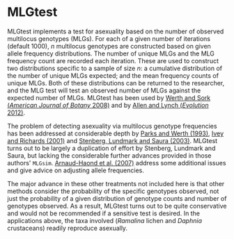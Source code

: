 MLGtest
=======

MLGtest implements a test for asexuality based on the number of observed
multilocus genotypes (MLGs).  For each of a given number of iterations (default
1000), _n_ multilocus genotypes are constructed based on given allele frequency
distributions.  The number of unique MLGs and the MLG frequency count are
recorded each iteration.  These are used to construct two distributions
specific to a sample of size _n_: a cumulative distribution of the number of
unique MLGs expected; and the mean frequency counts of unique MLGs.  Both of
these distributions can be returned to the researcher, and the MLG test will
test an observed number of MLGs against the expected number of MLGs.  MLGtest
has been used by [Werth and Sork (<i>American Journal of Botany</i>
2008)][Werth2008] and by [Allen and Lynch (<i>Evolution</i> 2012)][Allen2012].

The problem of detecting asexuality via multilocus genotype frequencies has
been addressed at considerable depth by [Parks and Werth (1993)][Parks1993],
[Ivey and Richards (2001)][Ivey2001] and [Stenberg, Lundmark and Saura
(2003)][Stenberg2003].  MLGtest turns out to be largely a duplication of effort
by Stenberg, Lundmark and Saura, but lacking the considerable further advances
provided in those authors' `MLGsim`.  [Arnaud-Haond et al.
(2007)][ArnaudHaond2007] address some additional issues and give advice on
adjusting allele frequencies.

The major advance in these other treatments not included here is that other
methods consider the probability of the specific genotypes observed, not just
the probability of a given distribution of genotype counts and number of
genotypes observed.  As a result, MLGtest turns out to be quite conservative
and would not be recommended if a sensitive test is desired.  In the
applications above, the taxa involved (_Ramalina_ lichen and _Daphnia_
crustaceans) readily reproduce asexually.


[Werth2008]: https://doi.org/10.3732/ajb.2007024
[Allen2012]: https://doi.org/10.1111/j.1558-5646.2011.01488.x
[Parks1993]: http://www.jstor.org/stable/2445369
[Ivey2001]: https://doi.org/10.1086/320775
[Stenberg2003]: https://doi.org/10.1046/j.1471-8286.2003.00408.x
[ArnaudHaond2007]: https://doi.org/10.1111/j.1365-294X.2007.03535.x
